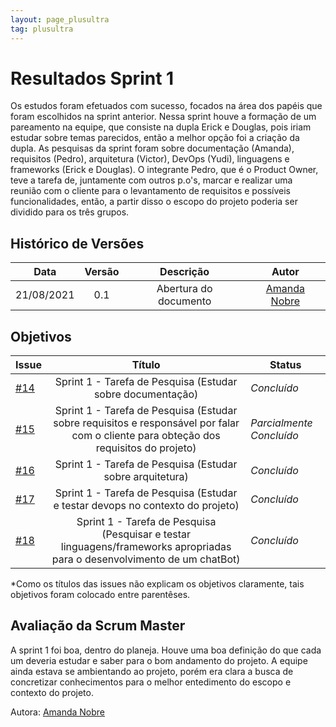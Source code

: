 ```yaml
---
layout: page_plusultra
tag: plusultra
---
```

# Resultados Sprint 1

Os estudos foram efetuados com sucesso, focados na área dos papéis que foram escolhidos na sprint anterior. Nessa sprint houve a formação de um pareamento na equipe, que consiste na dupla Erick e Douglas, pois iriam estudar sobre temas parecidos, então a melhor opção foi a criação da dupla. As pesquisas da sprint foram sobre documentação (Amanda), requisitos (Pedro), arquitetura (Victor), DevOps (Yudi), linguagens e frameworks (Erick e Douglas). O integrante Pedro, que é o Product Owner, teve a tarefa de, juntamente com outros p.o's, marcar e realizar uma reunião com o cliente para o levantamento de requisitos e possíveis funcionalidades, então, a partir disso o escopo do projeto poderia ser dividido para os três grupos. 

## Histórico de Versões

| Data       | Versão | Descrição                      | Autor             |
| :--------: | :----: | :----------:                   | :---------------: |
| 21/08/2021 |    0.1   | Abertura do documento | [Amanda Nobre](https://github.com/AmandaNbr)|

## Objetivos

| Issue |            Título            |         Status        | 
|-------|:----------------------------:|-----------------------|
| [#14](https://github.com/fga-eps-mds/2021-1-Bot/issues/14) | Sprint 1 - Tarefa de Pesquisa (Estudar sobre documentação) | _Concluído_ |
| [#15](https://github.com/fga-eps-mds/2021-1-Bot/issues/15) | Sprint 1 - Tarefa de Pesquisa (Estudar sobre requisitos e responsável por falar com o cliente para obteção dos requisitos do projeto) | _Parcialmente Concluído_ |
| [#16](https://github.com/fga-eps-mds/2021-1-Bot/issues/16) | Sprint 1 - Tarefa de Pesquisa (Estudar sobre arquitetura) | _Concluído_|
| [#17](https://github.com/fga-eps-mds/2021-1-Bot/issues/17) | Sprint 1 - Tarefa de Pesquisa (Estudar e testar devops no contexto do projeto)  | _Concluído_ |
| [#18](https://github.com/fga-eps-mds/2021-1-Bot/issues/18) | Sprint 1 - Tarefa de Pesquisa (Pesquisar e testar linguagens/frameworks apropriadas para o desenvolvimento de um chatBot) | _Concluído_ |

*Como os títulos das issues não explicam os objetivos claramente, tais objetivos foram colocado entre parentêses.

## Avaliação da Scrum Master

A sprint 1 foi boa, dentro do planeja. Houve uma boa definição do que cada um deveria estudar e saber para o bom andamento do projeto. A equipe ainda estava se ambientando ao projeto, porém era clara a busca de concretizar conhecimentos para o melhor entedimento do escopo e contexto do projeto.

Autora: [Amanda Nobre](https://github.com/AmandaNbr)